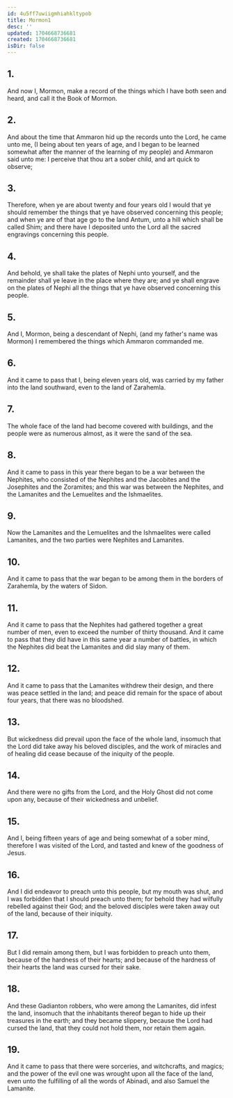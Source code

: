 ```yaml
---
id: 4u5ff7uwiigmhiahkltypob
title: Mormon1
desc: ''
updated: 1704668736681
created: 1704668736681
isDir: false
---
```

## 1.
And now I, Mormon, make a record of the things which I have both seen and heard, and call it the Book of Mormon.
## 2.
And about the time that Ammaron hid up the records unto the Lord, he came unto me, (I being about ten years of age, and I began to be learned somewhat after the manner of the learning of my people) and Ammaron said unto me: I perceive that thou art a sober child, and art quick to observe;
## 3.
Therefore, when ye are about twenty and four years old I would that ye should remember the things that ye have observed concerning this people; and when ye are of that age go to the land Antum, unto a hill which shall be called Shim; and there have I deposited unto the Lord all the sacred engravings concerning this people.
## 4.
And behold, ye shall take the plates of Nephi unto yourself, and the remainder shall ye leave in the place where they are; and ye shall engrave on the plates of Nephi all the things that ye have observed concerning this people.
## 5.
And I, Mormon, being a descendant of Nephi, (and my father's name was Mormon) I remembered the things which Ammaron commanded me.
## 6.
And it came to pass that I, being eleven years old, was carried by my father into the land southward, even to the land of Zarahemla.
## 7.
The whole face of the land had become covered with buildings, and the people were as numerous almost, as it were the sand of the sea.
## 8.
And it came to pass in this year there began to be a war between the Nephites, who consisted of the Nephites and the Jacobites and the Josephites and the Zoramites; and this war was between the Nephites, and the Lamanites and the Lemuelites and the Ishmaelites.
## 9.
Now the Lamanites and the Lemuelites and the Ishmaelites were called Lamanites, and the two parties were Nephites and Lamanites.
## 10.
And it came to pass that the war began to be among them in the borders of Zarahemla, by the waters of Sidon.
## 11.
And it came to pass that the Nephites had gathered together a great number of men, even to exceed the number of thirty thousand. And it came to pass that they did have in this same year a number of battles, in which the Nephites did beat the Lamanites and did slay many of them.
## 12.
And it came to pass that the Lamanites withdrew their design, and there was peace settled in the land; and peace did remain for the space of about four years, that there was no bloodshed.
## 13.
But wickedness did prevail upon the face of the whole land, insomuch that the Lord did take away his beloved disciples, and the work of miracles and of healing did cease because of the iniquity of the people.
## 14.
And there were no gifts from the Lord, and the Holy Ghost did not come upon any, because of their wickedness and unbelief.
## 15.
And I, being fifteen years of age and being somewhat of a sober mind, therefore I was visited of the Lord, and tasted and knew of the goodness of Jesus.
## 16.
And I did endeavor to preach unto this people, but my mouth was shut, and I was forbidden that I should preach unto them; for behold they had wilfully rebelled against their God; and the beloved disciples were taken away out of the land, because of their iniquity.
## 17.
But I did remain among them, but I was forbidden to preach unto them, because of the hardness of their hearts; and because of the hardness of their hearts the land was cursed for their sake.
## 18.
And these Gadianton robbers, who were among the Lamanites, did infest the land, insomuch that the inhabitants thereof began to hide up their treasures in the earth; and they became slippery, because the Lord had cursed the land, that they could not hold them, nor retain them again.
## 19.
And it came to pass that there were sorceries, and witchcrafts, and magics; and the power of the evil one was wrought upon all the face of the land, even unto the fulfilling of all the words of Abinadi, and also Samuel the Lamanite.
